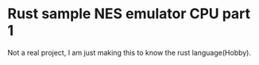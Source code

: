# Rust sample NES emulator CPU part 1
Not a real project, I am just making this to know the rust language(Hobby). 

